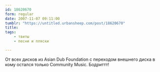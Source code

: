 ```yaml
---
id: 18620670
form: regular
date: 2007-11-07 09:11:00
tumblr: "https://untitled.urbansheep.com/post/18620670"
title:
tags:
    - твиты
    - песни и пляски

---
```


<p>От всех дисков из Asian Dub Foundation с переходом внешнего диска в кому остался только Community Music. Бодриттт!</p>

